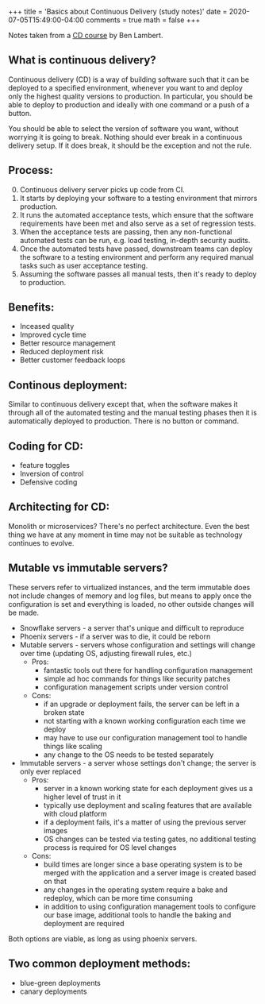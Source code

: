 +++
title = 'Basics about Continuous Delivery (study notes)'
date = 2020-07-05T15:49:00-04:00
comments = true
math = false
+++

Notes taken from a [CD course](https://cloudacademy.com/course/introduction-to-continuous-delivery) by Ben Lambert.

## What is continuous delivery?

Continuous delivery (CD) is a way of building software such that it can be deployed to a specified environment, whenever you want to and deploy only the highest quality versions to production. In particular, you should be able to deploy to production and ideally with one command or a push of a button.

You should be able to select the version of software you want, without worrying it is going to break. Nothing should ever break in a continuous delivery setup. If it does break, it should be the exception and not the rule.

## Process:
0. Continuous delivery server picks up code from CI.
1. It starts by deploying your software to a testing environment that mirrors production.
2. It runs the automated acceptance tests, which ensure that the software requirements have been met and also serve as a set of regression tests.
3. When the acceptance tests are passing, then any non-functional automated tests can be run, e.g. load testing, in-depth security audits.
4. Once the automated tests have passed, downstream teams can deploy the software to a testing environment and perform any required manual tasks such as user acceptance testing.
5. Assuming the software passes all manual tests, then it's ready to deploy to production.

## Benefits:
* Inceased quality
* Improved cycle time
* Better resource management
* Reduced deployment risk
* Better customer feedback loops

## Continous deployment:
Similar to continuous delivery except that, when the software makes it through all of the automated testing and the manual testing phases then it is automatically deployed to production. There is no button or command.

## Coding for CD:
* feature toggles
* Inversion of control
* Defensive coding

## Architecting for CD:
Monolith or microservices? There's no perfect architecture. Even the best thing we have at any moment in time may not be suitable as technology continues to evolve.

## Mutable vs immutable servers?
These servers refer to virtualized instances, and the term immutable does not include changes of memory and log files, but means to apply once the configuration is set and everything is loaded, no other outside changes will be made.
* Snowflake servers - a server that's unique and difficult to reproduce
* Phoenix servers - if a server was to die, it could be reborn
* Mutable servers - servers whose configuration and settings will change over time (updating OS, adjusting firewall rules, etc.)
  - Pros:
    * fantastic tools out there for handling configuration management
    * simple ad hoc commands for things like security patches
    * configuration management scripts under version control
  - Cons:
    * if an upgrade or deployment fails, the server can be left in a broken state
    * not starting with a known working configuration each time we deploy
    * may have to use our configuration management tool to handle things like scaling
    * any change to the OS needs to be tested separately
* Immutable servers - a server whose settings don't change; the server is only ever replaced
  - Pros:
    * server in a known working state for each deployment gives us a higher level of trust in it
    * typically use deployment and scaling features that are available with cloud platform
    * if a deployment fails, it's a matter of using the previous server images
    * OS changes can be tested via testing gates, no additional testing process is required for OS level changes
  - Cons:
    * build times are longer since a base operating system is to be merged with the application and a server image is created based on that
    * any changes in the operating system require a bake and redeploy, which can be more time consuming
    * in addition to using configuration management tools to configure our base image, additional tools to handle the baking and deployment are required

Both options are viable, as long as using phoenix servers.

## Two common deployment methods:
* blue-green deployments
* canary deployments
